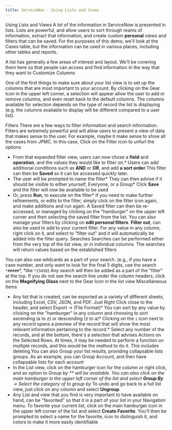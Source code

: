 ```yaml
---
title: ServiceNow - Using Lists and Views
---
```



Using Lists and Views
A lot of the information in ServiceNow is presented in lists. Lists are powerful, and allow users to sort through reams of information, extract that information, and create custom **personal** views and filters that can be saved.
For the purposes of this demo, we'll look at the Cases table, but the information can be used in various places, including other tables and reports.

A list has generally a few areas of interest and layout. We'll be covering them here so that people can access and find information in the way that they want to
Customize Columns



One of the first things to make sure about your list view is to set up the columns that are most important to your account. By clicking on the Gear Icon in the upper left corner, a selection will appear allow the user to add or remove columns, and even reset back to the default columns. The columns available for selection depends on the type of record the list is displaying (e.g. the columns available to display will be different compared to a user list).


Filters
There are a few ways to filter information and search information. Filters are extremely powerful and will allow users to present a view of data that makes sense to the user. For example, maybe it make sense to show all the cases from JPMC. In this case, Click on the Filter icon to unfurl the options

* From that expanded filter view, users can now chose a **field** and **operation**, and the values they would like to filter on.* Users can add additional conditions such as **AND** or **OR**, and add **a sort order**.This filter can then be **Saved** so it can be accessed quickly later.
* The user will be prompted to name the filter* They can then advise if it should be visible to either yourself, Everyone, or a Group* Click **Save** and the filter will now be available to be used
* Or, press **Run**, to execute on the filter* If you need to make further refinements, or edits to the filter, simply click on the filter icon again, and make additions and run again.
A Saved filter can then be re-accessed, or managed by clicking on the "hamburger" on the upper left corner and then selecting the saved filter from the list. You can also manage your filters by clicking on **edit personal filters**.
**Filter out**, can also be used to add to your current filter. For any value in any column, right click on it, and select to "filter out" and it will automatically be added into the filter query.
Searches
Searches can be performed either from the very top of the list view, or in individual columns. The searches will return values based on the established filters

You can also use wildcards as a part of your search. (e.g., if you have a case number, and only want to look for the final 5 digits, use the search ```*#####```*, *like ```*23456```) Any search will then be added as a part of the "filter" at the top.
If you do not see the search line under the column headers, click on the **Magnifying Glass** next to the Gear Icon in the list view
Miscellaneous Items
* Any list that is created, can be exported as a variety of different sheets, including Excel, CSV, JSON, and PDF. Just Right Click close to the header, and select Export → (File Format)* You can sort by any value by clicking on the "hamburger" in any column and choosing to sort ascending (a to z) or descending (z to a)* Clicking on the ```i``` icon next to any record opens a preview of the record that will show the most relevant information pertaining to the record.* Select any number of the records, and at the bottom, there's a selection that advises Actions on the Selected Rows. At times, it may be needed to perform a function on multiple records, and this would be the method to do it. This includes deleting.You can also Group your list results, providing collapsable lists groups. As an example, you can Group Account, and then have collapsable lists for each account
* In the List view, click on the hamburger icon for the column or right click, and an option to **Group by ** will be available.* You can also click on the main hamburger in the upper left corner of the list and select **Group By** → Select the category of to group by* To undo and go back to a full list view, just click on any column and select **Ungroup**
* Any List and view that you find is very important to have available on hand, can be "favorited" so that it is a part of your list in your Navigation menu. To favorite your current list, click on the main hamburger icon in the upper left corner of the list and select **Create Favorite**. You'll then be prompted to select a name for the favorite, icon to distinguish it, and colors to make it more easily identifiable

